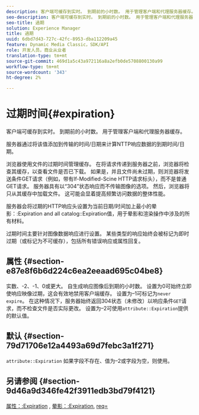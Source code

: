 ```yaml
---
description: 客户端可缓存到实时。 到期前的小时数。 用于管理客户端和代理服务器缓存。
seo-description: 客户端可缓存到实时。 到期前的小时数。 用于管理客户端和代理服务器缓存。
seo-title: 過期
solution: Experience Manager
title: 過期
uuid: 6dbd7d43-727c-42fc-8953-dba112209a45
feature: Dynamic Media Classic，SDK/API
role: 开发人员，商业从业者
translation-type: tm+mt
source-git-commit: 469d1a5c43a972116a8a2efb0de5708800130a99
workflow-type: tm+mt
source-wordcount: '343'
ht-degree: 2%

---
```



# 过期时间{#expiration}

客户端可缓存到实时。 到期前的小时数。 用于管理客户端和代理服务器缓存。

服务器通过将该值添加到传输的时间/日期来计算NTTP响应数据的到期时间/日期。

浏览器使用文件的过期时间管理缓存。 在将请求传递到服务器之前，浏览器将检查其缓存，以查看文件是否已下载。 如果是，并且文件尚未过期，则浏览器将发送条件GET请求（例如，带有If-Modified-Scine HTTP请求标头），而不是普通GET请求。 服务器具有以“304”状态响应而不传输图像的选项。 然后，浏览器将只从其缓存中加载文件。 这可能会显着提高频繁访问数据的整体性能。

服务器会将过期的HTTP响应头设置为当前日期/时间加上最小的晕影：:Expiration and all catalog::Expiration值，用于晕影和渲染操作中涉及的所有材料。

过期时间主要针对图像数据响应进行设置。 某些类型的响应始终会被标记为即时过期（或标记为不可缓存），包括所有错误响应或属性回复。

## 属性 {#section-e87e8f6b6d224c6ea2eeaad695c04be8}

实数、-2、-1、0或更大。 自生成响应图像后到期的小时数。 设置为0可始终立即使响应映像过期，这会有效地禁用客户端缓存。 设置为–1可标记为`never expire`。 在这种情况下，服务器始终返回304状态（未修改）以响应条件`GET`请求，而不检查文件是否实际更改。 设置为–2可使用`attribute::Expiration`提供的默认值。

## 默认 {#section-79d71706e12a4493a69d7febc3a1f271}

`attribute::Expiration` 如果字段不存在、值为–2或字段为空，则使用。

## 另请参阅 {#section-9d46a9d346fe42f3911edb3bd79f4121}

[属性：:Expiration](../../../../../ir-api/material-cat/image-rendering-api-ref/c-ir-material-catalog/c-ir-attributes-reference/r-ir-expiration.md#reference-0f68ad8199c64bd4bc8d27dd78b7d996) , [晕影：:Expiration](../../../../../ir-api/material-cat/image-rendering-api-ref/c-ir-material-catalog/c-ir-vignette-map-reference/r-ir-expiration-vignette.md#reference-df80829da93e4c0ab3f97a1792d9c74c), [req=](../../../../../ir-api/http-protocol/image-rendering-api-ref/c-ir-http-protocol-ref/c-ir-http-protocol-command-reference/r-ir-req.md#reference-792b1a663fb64261bd2de2a209b847fb)
